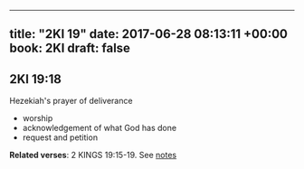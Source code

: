 
---
title: "2KI 19"
date: 2017-06-28 08:13:11 +00:00
book: 2KI
draft: false
---

## 2KI 19:18

Hezekiah's prayer of deliverance 

- worship
- acknowledgement of what God has done
- request and petition

**Related verses**: 2 KINGS 19:15-19. See [notes](https://my.bible.com/notes/2667422934440337912)


